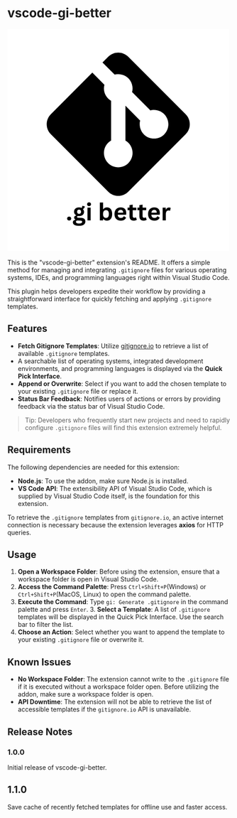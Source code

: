 # vscode-gi-better

![logo](assets/icon.png)

This is the "vscode-gi-better" extension's README. It offers a simple method for managing and integrating `.gitignore` files for various operating systems, IDEs, and programming languages right within Visual Studio Code.

This plugin helps developers expedite their workflow by providing a straightforward interface for quickly fetching and applying `.gitignore` templates.

## Features

-   **Fetch Gitignore Templates**: Utilize [gitignore.io](https://www.gitignore.io) to retrieve a list of available `.gitignore` templates.
-   A searchable list of operating systems, integrated development environments, and programming languages is displayed via the **Quick Pick Interface**.
-   **Append or Overwrite**: Select if you want to add the chosen template to your existing `.gitignore` file or replace it.
-   **Status Bar Feedback**: Notifies users of actions or errors by providing feedback via the status bar of Visual Studio Code.

> Tip: Developers who frequently start new projects and need to rapidly configure `.gitignore` files will find this extension extremely helpful.

## Requirements

The following dependencies are needed for this extension:

-   **Node.js**: To use the addon, make sure Node.js is installed.
-   **VS Code API**: The extensibility API of Visual Studio Code, which is supplied by Visual Studio Code itself, is the foundation for this extension.

To retrieve the `.gitignore` templates from `gitignore.io`, an active internet connection is necessary because the extension leverages **axios** for HTTP queries.

## Usage

1. **Open a Workspace Folder**: Before using the extension, ensure that a workspace folder is open in Visual Studio Code.
2. **Access the Command Palette**: Press `Ctrl+Shift+P`(Windows) or `Ctrl+Shift+P`(MacOS, Linux) to open the command palette.
3. **Execute the Command**: Type `gi: Generate .gitignore` in the command palette and press `Enter`. 3. **Select a Template**: A list of `.gitignore` templates will be displayed in the Quick Pick Interface. Use the search bar to filter the list.
4. **Choose an Action**: Select whether you want to append the template to your existing `.gitignore` file or overwrite it.

## Known Issues

-   **No Workspace Folder**: The extension cannot write to the `.gitignore` file if it is executed without a workspace folder open. Before utilizing the addon, make sure a workspace folder is open.
-   **API Downtime**: The extension will not be able to retrieve the list of accessible templates if the `gitignore.io` API is unavailable.

## Release Notes

### 1.0.0

Initial release of vscode-gi-better.

## 1.1.0

Save cache of recently fetched templates for offline use and faster access.
